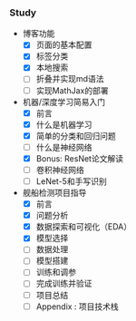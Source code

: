 ### Study

* 博客功能
  * [x] 页面的基本配置
  * [x] 标签分类 
  * [x] 本地搜索
  * [ ] 折叠并实现md语法
  * [ ] 实现MathJax的部署

* 机器/深度学习简易入门
  * [x] 前言
  * [x] 什么是机器学习
  * [x] 简单的分类和回归问题
  * [ ] 什么是神经网络
  * [x] Bonus: ResNet论文解读
  * [ ] 卷积神经网络
  * [ ] LeNet-5和手写识别

* 舰船检测项目指导
  * [x] 前言
  * [x] 问题分析
  * [x] 数据探索和可视化（EDA）
  * [x] 模型选择
  * [ ] 数据处理
  * [ ] 模型搭建
  * [ ] 训练和调参
  * [ ] 完成训练并验证
  * [ ] 项目总结
  * [ ] Appendix : 项目技术栈